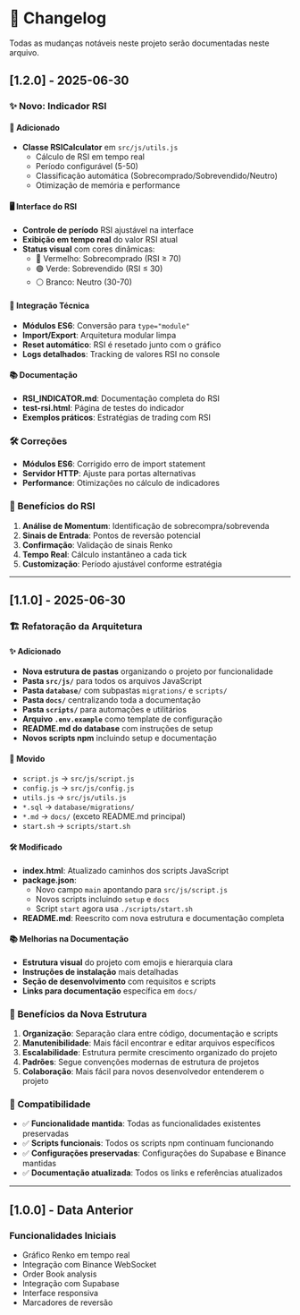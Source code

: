 # 📝 Changelog

Todas as mudanças notáveis neste projeto serão documentadas neste arquivo.

## [1.2.0] - 2025-06-30

### ✨ Novo: Indicador RSI

#### 🎯 Adicionado
- **Classe RSICalculator** em `src/js/utils.js`
  - Cálculo de RSI em tempo real
  - Período configurável (5-50)
  - Classificação automática (Sobrecomprado/Sobrevendido/Neutro)
  - Otimização de memória e performance

#### 🖥️ Interface do RSI
- **Controle de período** RSI ajustável na interface
- **Exibição em tempo real** do valor RSI atual
- **Status visual** com cores dinâmicas:
  - 🔴 Vermelho: Sobrecomprado (RSI ≥ 70)
  - 🟢 Verde: Sobrevendido (RSI ≤ 30)
  - ⚪ Branco: Neutro (30-70)

#### 🔧 Integração Técnica
- **Módulos ES6**: Conversão para `type="module"` 
- **Import/Export**: Arquitetura modular limpa
- **Reset automático**: RSI é resetado junto com o gráfico
- **Logs detalhados**: Tracking de valores RSI no console

#### 📚 Documentação
- **RSI_INDICATOR.md**: Documentação completa do RSI
- **test-rsi.html**: Página de testes do indicador
- **Exemplos práticos**: Estratégias de trading com RSI

### 🛠️ Correções
- **Módulos ES6**: Corrigido erro de import statement
- **Servidor HTTP**: Ajuste para portas alternativas
- **Performance**: Otimizações no cálculo de indicadores

### 🎯 Benefícios do RSI
1. **Análise de Momentum**: Identificação de sobrecompra/sobrevenda
2. **Sinais de Entrada**: Pontos de reversão potencial
3. **Confirmação**: Validação de sinais Renko
4. **Tempo Real**: Cálculo instantâneo a cada tick
5. **Customização**: Período ajustável conforme estratégia

---

## [1.1.0] - 2025-06-30

### 🏗️ Refatoração da Arquitetura

#### ✨ Adicionado
- **Nova estrutura de pastas** organizando o projeto por funcionalidade
- **Pasta `src/js/`** para todos os arquivos JavaScript
- **Pasta `database/`** com subpastas `migrations/` e `scripts/`
- **Pasta `docs/`** centralizando toda a documentação
- **Pasta `scripts/`** para automações e utilitários
- **Arquivo `.env.example`** como template de configuração
- **README.md do database** com instruções de setup
- **Novos scripts npm** incluindo setup e documentação

#### 🔄 Movido
- `script.js` → `src/js/script.js`
- `config.js` → `src/js/config.js`
- `utils.js` → `src/js/utils.js`
- `*.sql` → `database/migrations/`
- `*.md` → `docs/` (exceto README.md principal)
- `start.sh` → `scripts/start.sh`

#### 🛠️ Modificado
- **index.html**: Atualizado caminhos dos scripts JavaScript
- **package.json**: 
  - Novo campo `main` apontando para `src/js/script.js`
  - Novos scripts incluindo `setup` e `docs`
  - Script `start` agora usa `./scripts/start.sh`
- **README.md**: Reescrito com nova estrutura e documentação completa

#### 📚 Melhorias na Documentação
- **Estrutura visual** do projeto com emojis e hierarquia clara
- **Instruções de instalação** mais detalhadas
- **Seção de desenvolvimento** com requisitos e scripts
- **Links para documentação** específica em `docs/`

### 🎯 Benefícios da Nova Estrutura

1. **Organização**: Separação clara entre código, documentação e scripts
2. **Manutenibilidade**: Mais fácil encontrar e editar arquivos específicos  
3. **Escalabilidade**: Estrutura permite crescimento organizado do projeto
4. **Padrões**: Segue convenções modernas de estrutura de projetos
5. **Colaboração**: Mais fácil para novos desenvolvedor entenderem o projeto

### 🔧 Compatibilidade

- ✅ **Funcionalidade mantida**: Todas as funcionalidades existentes preservadas
- ✅ **Scripts funcionais**: Todos os scripts npm continuam funcionando
- ✅ **Configurações preservadas**: Configurações do Supabase e Binance mantidas
- ✅ **Documentação atualizada**: Todos os links e referências atualizados

---

## [1.0.0] - Data Anterior

### Funcionalidades Iniciais
- Gráfico Renko em tempo real
- Integração com Binance WebSocket
- Order Book analysis
- Integração com Supabase
- Interface responsiva
- Marcadores de reversão
